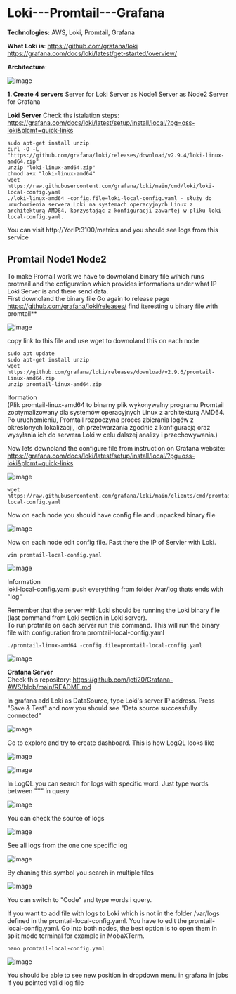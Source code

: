 # Loki---Promtail---Grafana

**Technologies:** AWS, Loki, Promtail, Grafana 

**What Loki is**: https://github.com/grafana/loki   https://grafana.com/docs/loki/latest/get-started/overview/

**Architecture**:

![image](https://github.com/jeti20/Loki---Promtail---Grafana/assets/61649661/09eccc76-fd6a-44c8-a0cc-33fb606a0d1d)


**1. Create 4 servers**
Server for Loki
Server as Node1
Server as Node2
Server for Grafana

**Loki Server**
Check ths istalation steps: https://grafana.com/docs/loki/latest/setup/install/local/?pg=oss-loki&plcmt=quick-links


```
sudo apt-get install unzip
curl -O -L "https://github.com/grafana/loki/releases/download/v2.9.4/loki-linux-amd64.zip"
unzip "loki-linux-amd64.zip"
chmod a+x "loki-linux-amd64"
wget https://raw.githubusercontent.com/grafana/loki/main/cmd/loki/loki-local-config.yaml
./loki-linux-amd64 -config.file=loki-local-config.yaml - służy do uruchomienia serwera Loki na systemach operacyjnych Linux z architekturą AMD64, korzystając z konfiguracji zawartej w pliku loki-local-config.yaml.
```

You can visit http://YorIP:3100/metrics and you should see logs from this service

## **Promtail Node1 Node2** 

To make Promail work we have to downoland binary file wihich runs protmail and the cofiguration which provides informations under what IP Loki Server is and there send data. 
<br/>First downoland the binary file Go again to release page https://github.com/grafana/loki/releases/ find iteresting  u binary file with promtail**

![image](https://github.com/jeti20/Loki---Promtail---Grafana/assets/61649661/b65fe713-e034-4894-9b78-80f83f803d41)

copy link to this file and use wget to downoland this on each node 
```
sudo apt update
sudo apt-get install unzip
wget https://github.com/grafana/loki/releases/download/v2.9.6/promtail-linux-amd64.zip
unzip promtail-linux-amd64.zip
```
Iformation
<br/>(Plik promtail-linux-amd64 to binarny plik wykonywalny programu Promtail zoptymalizowany dla systemów operacyjnych Linux z architekturą AMD64. Po uruchomieniu, Promtail rozpoczyna proces zbierania logów z określonych lokalizacji, ich przetwarzania zgodnie z konfiguracją oraz wysyłania ich do serwera Loki w celu dalszej analizy i przechowywania.)

Now lets downoland the configure file from instruction on Grafana website: https://grafana.com/docs/loki/latest/setup/install/local/?pg=oss-loki&plcmt=quick-links

![image](https://github.com/jeti20/Loki---Promtail---Grafana/assets/61649661/70e1d09e-82f1-4a28-b89f-7dfaedf11a88)


```
wget https://raw.githubusercontent.com/grafana/loki/main/clients/cmd/promtail/promtail-local-config.yaml
```

Now on each node you should have config file and unpacked binary file

![image](https://github.com/jeti20/Loki---Promtail---Grafana/assets/61649661/022972f4-8c6b-434f-9e0d-5b7ce49f645a)


Now on each node edit config file. Past there the IP of Servier with Loki.

```
vim promtail-local-config.yaml
```

![image](https://github.com/jeti20/Loki---Promtail---Grafana/assets/61649661/88b913cd-580c-4181-b9ab-8304ba8e29bb)

Information
<br/>loki-local-config.yaml push everything from folder /var/log thats ends with "log"

Remember that the server with Loki should be running the Loki binary file (last command from Loki section in Loki server).
<br/>To run protmile on each server run this command. This will run the binary file with configuration from promtail-local-config.yaml
```
./promtail-linux-amd64 -config.file=promtail-local-config.yaml
```

![image](https://github.com/jeti20/Loki---Promtail---Grafana/assets/61649661/b738843b-b0be-4ac8-87a7-705d06785e24)


**Grafana Server**
<br/>Check this repository: https://github.com/jeti20/Grafana-AWS/blob/main/README.md

In grafana add Loki as DataSource, type Loki's server IP address. Press "Save & Test" and now you should see "Data source successfully connected"

![image](https://github.com/jeti20/Loki---Promtail---Grafana/assets/61649661/f285f9af-7e1d-4676-a112-cd171e3c210b)

Go to explore and try to create dashboard. This is how LogQL looks like

![image](https://github.com/jeti20/Loki---Promtail---Grafana/assets/61649661/e4d26c28-8133-4a41-a0fd-6b45da0902bf)

![image](https://github.com/jeti20/Loki---Promtail---Grafana/assets/61649661/cfe35001-f387-4915-87a9-cdb832097d0e)

In LogQL you can search for logs with specific word. Just type words between "''" in query 

![image](https://github.com/jeti20/Loki---Promtail---Grafana/assets/61649661/dc080629-1d6c-485d-bc12-880892d9c6ec)

You can check the source of logs

![image](https://github.com/jeti20/Loki---Promtail---Grafana/assets/61649661/87ef101c-5bdf-48ad-bfdb-c59903d55a59)

See all logs from the one one specific log

![image](https://github.com/jeti20/Loki---Promtail---Grafana/assets/61649661/6777cd9c-df6e-49e2-aca8-f408ffce147e)

By chaning this symbol you search in multiple files

![image](https://github.com/jeti20/Loki---Promtail---Grafana/assets/61649661/c5a5c025-4bee-46ef-a942-20f2cda21a4d)

You can switch to "Code" and type words i query.


If you want to add file with logs to Loki which is not in the folder /var/logs defined in the promtail-local-config.yaml. You have to edit the promtail-local-config.yaml. Go into both nodes, the best option is to open them in split mode terminal for example in MobaXTerm. 
```
nano promtail-local-config.yaml
```
![image](https://github.com/jeti20/Loki---Promtail---Grafana/assets/61649661/75af20cc-7da7-4c16-ae62-ab1d422b8b3e)

You should be able to see new position in dropdown menu in grafana in jobs if you pointed valid log file

